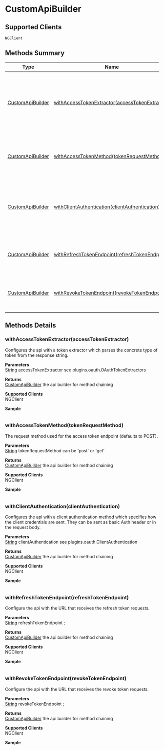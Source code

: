 #  CustomApiBuilder

## **Supported Clients**

    NGClient

## Methods Summary

| Type                                                  | Name                    | Summary                                                                                                           |
| ----------------------------------------------------- | ----------------------- | ----------------------------------------------------------------------------------------------------------------- |
| [CustomApiBuilder](../../CustomApiBuilder.md) | [withAccessTokenExtractor(accessTokenExtractor)](CustomApiBuilder.md#withaccesstokenextractor-accesstokenextractor)                   | Configures the api with a token extractor which parses the concrete type of token from the response string..                                    |
| [CustomApiBuilder](../../CustomApiBuilder.md) | [withAccessTokenMethod(tokenRequestMethod)](CustomApiBuilder.md#withaccesstokenmethod-tokenrequestmethod)                   | The request method used for the access token endpoint (defaults to POST)..                                    |
| [CustomApiBuilder](../../CustomApiBuilder.md) | [withClientAuthentication(clientAuthentication)](CustomApiBuilder.md#withclientauthentication-clientauthentication)                   | Configures the api with a client authentication method which specifies how the client credentials are sent..                                    |
| [CustomApiBuilder](../../CustomApiBuilder.md) | [withRefreshTokenEndpoint(refreshTokenEndpoint)](CustomApiBuilder.md#withrefreshtokenendpoint-refreshtokenendpoint)                   | Configure the api with the URL that receives the refresh token requests..                                    |
| [CustomApiBuilder](../../CustomApiBuilder.md) | [withRevokeTokenEndpoint(revokeTokenEndpoint)](CustomApiBuilder.md#withrevoketokenendpoint-revoketokenendpoint)                   | Configure the api with the URL that receives the revoke token requests..                                    |

## Methods Details

### withAccessTokenExtractor(accessTokenExtractor)

Configures the api with a token extractor which parses the concrete type of token from the response string.

**Parameters**\
[String](../../JSLib/String.md) accessTokenExtractor see plugins.oauth.OAuthTokenExtractors

**Returns**\
[CustomApiBuilder](../../CustomApiBuilder.md) the api builder for method chaining

**Supported Clients**\
NGClient

**Sample**

```javascript

```
### withAccessTokenMethod(tokenRequestMethod)

The request method used for the access token endpoint (defaults to POST).

**Parameters**\
[String](../../JSLib/String.md) tokenRequestMethod can be 'post' or 'get'

**Returns**\
[CustomApiBuilder](../../CustomApiBuilder.md) the api builder for method chaining

**Supported Clients**\
NGClient

**Sample**

```javascript

```
### withClientAuthentication(clientAuthentication)

Configures the api with a client authentication method which specifies how the client credentials are sent.
They can be sent as basic Auth header or in the request body.

**Parameters**\
[String](../../JSLib/String.md) clientAuthentication see plugins.oauth.ClientAuthentication

**Returns**\
[CustomApiBuilder](../../CustomApiBuilder.md) the api builder for method chaining

**Supported Clients**\
NGClient

**Sample**

```javascript

```
### withRefreshTokenEndpoint(refreshTokenEndpoint)

Configure the api with the URL that receives the refresh token requests.

**Parameters**\
[String](../../JSLib/String.md) refreshTokenEndpoint  ;

**Returns**\
[CustomApiBuilder](../../CustomApiBuilder.md) the api builder for method chaining

**Supported Clients**\
NGClient

**Sample**

```javascript

```
### withRevokeTokenEndpoint(revokeTokenEndpoint)

Configure the api with the URL that receives the revoke token requests.

**Parameters**\
[String](../../JSLib/String.md) revokeTokenEndpoint  ;

**Returns**\
[CustomApiBuilder](../../CustomApiBuilder.md) the api builder for method chaining

**Supported Clients**\
NGClient

**Sample**

```javascript

```

